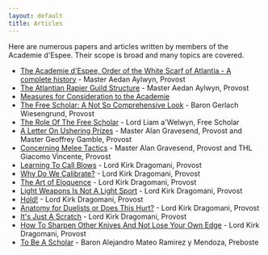 ```yaml
---
layout: default
title: Articles
---
```


Here are numerous papers and articles written by members of the Academie d'Espee.  Their scope is broad and many topics are covered.

* [The Academie d'Espee, Order of the White Scarf of Atlantia - A complete history](history) - Master Aedan Aylwyn, Provost
* [The Atlantian Rapier Guild Structure](guild) - Master Aedan Aylwyn, Provost
* [Measures for Consideration to the Academie](guidelines)
* [The Free Scholar: A Not So Comprehensive Look](freescholar-2) -  Baron Gerlach Wiesengrund, Provost
* [The Role Of The Free Scholar](freescholar) - Lord Liam a'Welwyn, Free Scholar
* [A Letter On Ushering Prizes](usher) - Master Alan Gravesend, Provost and Master Geoffrey Gamble, Provost
* [Concerning Melee Tactics](melee) - Master Alan Gravesend, Provost and THL Giacomo Vincente, Provost
* [Learning To Call Blows](learning-blowcalling) - Lord Kirk Dragomani, Provost
* [Why Do We Calibrate?](why-do-we-calibrate) - Lord Kirk Dragomani, Provost
* [The Art of Eloquence](art-of-eloquence) - Lord Kirk Dragomani, Provost
* [Light Weapons Is Not A Light Sport](light-weapons) - Lord Kirk Dragomani, Provost
* [Hold!](hold) - Lord Kirk Dragomani, Provost
* [Anatomy for Duelists or Does This Hurt?](anatomy-for-duelists) - Lord Kirk Dragomani, Provost
* [It's Just A Scratch](just-a-scratch) - Lord Kirk Dragomani, Provost
* [How To Sharpen Other Knives And Not Lose Your Own Edge](how-to-teach) - Lord Kirk Dragomani, Provost
* [To Be A Scholar](scholar) - Baron Alejandro Mateo Ramirez y Mendoza, Preboste
